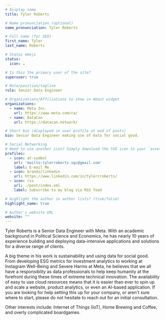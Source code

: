 ```yaml
---
# Display name
title: Tyler Roberts

# Name pronunciation (optional)
name_pronunciation: Tyler Roberts

# Full name (for SEO)
first_name: Tyler
last_name: Roberts

# Status emoji
status: 
  icon: ☕️

# Is this the primary user of the site?
superuser: true

# Role/position/tagline
role: Senior Data Engineer

# Organizations/Affiliations to show in About widget
organizations:
  - name: Meta Inc.
    url: https://www.meta.com/ca/
  - name: DataCan
    url: https://datacan.network/

# Short bio (displayed in user profile at end of posts)
bio: Senior Data Engineer making use of data for social good.

# Social Networking
# Need to use another icon? Simply download the SVG icon to your `assets/media/icons/` folder.
profiles:
  - icon: at-symbol
    url: 'mailto:tylerroberts.sgc@gmail.com'
    label: E-mail Me
  - icon: brands/linkedin
    url: https://www.linkedin.com/in/tylercroberts/
  - icon: rss
    url: ./post/index.xml
    label: Subscribe to my blog via RSS feed

# Highlight the author in author lists? (true/false)
highlight_name: true

# Author's website URL
website: ""
---
```


Tyler Roberts is a Senior Data Engineer with Meta. With an academic background in Political Science and Economics, he has nearly 10 years of experience building and deploying data-intensive applications and solutions for a diverse range of clients.

A big theme in his work is sustainability and using data for social good. From developing ESG metrics for investment analytics to working at Instagram Well-Being and Severe Harms at Meta, he believes that we all have a responsiblity as data professionals to help keep humanity at the forefront during these times of extreme technical innovation. The availability of easy to use cloud resources means that it is easier than ever to spin up and scale a website, product analytics, or even an AI-based application. If you are looking for help setting this up for your company, or aren't sure where to start, please do not hesitate to reach out for an initial consultation.

Other interests include: Internet of Things (IoT), Home Brewing and Coffee, and overly complicated boardgames. 